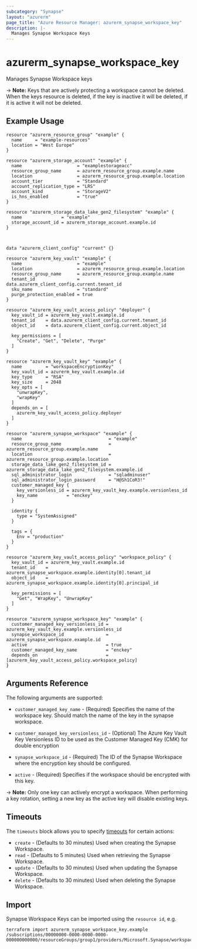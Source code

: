 ```yaml
---
subcategory: "Synapse"
layout: "azurerm"
page_title: "Azure Resource Manager: azurerm_synapse_workspace_key"
description: |-
  Manages Synapse Workspace Keys
---
```


# azurerm_synapse_workspace_key

Manages Synapse Workspace keys

-> **Note:** Keys that are actively protecting a workspace cannot be deleted. When the keys resource is deleted, if the key is inactive it will be deleted, if it is active it will not be deleted.

## Example Usage

```hcl
resource "azurerm_resource_group" "example" {
  name     = "example-resources"
  location = "West Europe"
}

resource "azurerm_storage_account" "example" {
  name                     = "examplestorageacc"
  resource_group_name      = azurerm_resource_group.example.name
  location                 = azurerm_resource_group.example.location
  account_tier             = "Standard"
  account_replication_type = "LRS"
  account_kind             = "StorageV2"
  is_hns_enabled           = "true"
}

resource "azurerm_storage_data_lake_gen2_filesystem" "example" {
  name               = "example"
  storage_account_id = azurerm_storage_account.example.id
}



data "azurerm_client_config" "current" {}

resource "azurerm_key_vault" "example" {
  name                     = "example"
  location                 = azurerm_resource_group.example.location
  resource_group_name      = azurerm_resource_group.example.name
  tenant_id                = data.azurerm_client_config.current.tenant_id
  sku_name                 = "standard"
  purge_protection_enabled = true
}

resource "azurerm_key_vault_access_policy" "deployer" {
  key_vault_id = azurerm_key_vault.example.id
  tenant_id    = data.azurerm_client_config.current.tenant_id
  object_id    = data.azurerm_client_config.current.object_id

  key_permissions = [
    "Create", "Get", "Delete", "Purge"
  ]
}

resource "azurerm_key_vault_key" "example" {
  name         = "workspaceEncryptionKey"
  key_vault_id = azurerm_key_vault.example.id
  key_type     = "RSA"
  key_size     = 2048
  key_opts = [
    "unwrapKey",
    "wrapKey"
  ]
  depends_on = [
    azurerm_key_vault_access_policy.deployer
  ]
}

resource "azurerm_synapse_workspace" "example" {
  name                                 = "example"
  resource_group_name                  = azurerm_resource_group.example.name
  location                             = azurerm_resource_group.example.location
  storage_data_lake_gen2_filesystem_id = azurerm_storage_data_lake_gen2_filesystem.example.id
  sql_administrator_login              = "sqladminuser"
  sql_administrator_login_password     = "H@Sh1CoR3!"
  customer_managed_key {
    key_versionless_id = azurerm_key_vault_key.example.versionless_id
    key_name           = "enckey"
  }

  identity {
    type = "SystemAssigned"
  }

  tags = {
    Env = "production"
  }
}

resource "azurerm_key_vault_access_policy" "workspace_policy" {
  key_vault_id = azurerm_key_vault.example.id
  tenant_id    = azurerm_synapse_workspace.example.identity[0].tenant_id
  object_id    = azurerm_synapse_workspace.example.identity[0].principal_id

  key_permissions = [
    "Get", "WrapKey", "UnwrapKey"
  ]
}

resource "azurerm_synapse_workspace_key" "example" {
  customer_managed_key_versionless_id = azurerm_key_vault_key.example.versionless_id
  synapse_workspace_id                = azurerm_synapse_workspace.example.id
  active                              = true
  customer_managed_key_name           = "enckey"
  depends_on                          = [azurerm_key_vault_access_policy.workspace_policy]
}
```

## Arguments Reference

The following arguments are supported:

* `customer_managed_key_name` - (Required) Specifies the name of the workspace key. Should match the name of the key in the synapse workspace.

* `customer_managed_key_versionless_id` - (Optional) The Azure Key Vault Key Versionless ID to be used as the Customer Managed Key (CMK) for double encryption

* `synapse_workspace_id` - (Required) The ID of the Synapse Workspace where the encryption key should be configured.

* `active` - (Required) Specifies if the workspace should be encrypted with this key.

-> **Note:** Only one key can actively encrypt a workspace. When performing a key rotation, setting a new key as the active key will disable existing keys.

## Timeouts

The `timeouts` block allows you to specify [timeouts](https://www.terraform.io/language/resources/syntax#operation-timeouts) for certain actions:

* `create` - (Defaults to 30 minutes) Used when creating the Synapse Workspace.
* `read` - (Defaults to 5 minutes) Used when retrieving the Synapse Workspace.
* `update` - (Defaults to 30 minutes) Used when updating the Synapse Workspace.
* `delete` - (Defaults to 30 minutes) Used when deleting the Synapse Workspace.

## Import

Synapse Workspace Keys can be imported using the `resource id`, e.g.

```shell
terraform import azurerm_synapse_workspace_key.example /subscriptions/00000000-0000-0000-0000-000000000000/resourceGroups/group1/providers/Microsoft.Synapse/workspaces/workspace1/keys/key1
```
